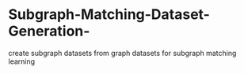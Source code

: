 # Subgraph-Matching-Dataset-Generation-
create subgraph datasets from graph datasets for subgraph matching learning
